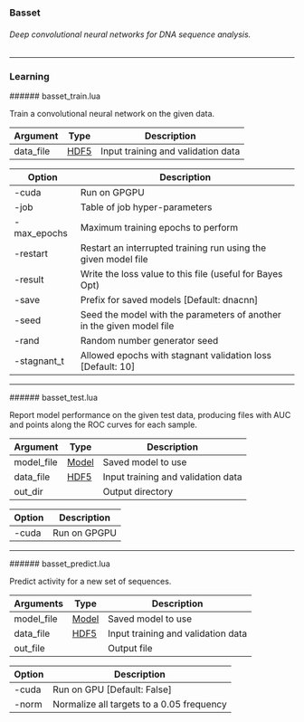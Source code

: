 ### Basset
###### Deep convolutional neural networks for DNA sequence analysis.
--------------------------------------------------------------------------------
### Learning

<a name="train"/>
###### basset_train.lua

Train a convolutional neural network on the given data.

| Argument | Type | Description |
| --- | --- | --- |
| data_file | [HDF5](../docs/file_specs.md#hdf5) | Input training and validation data |

| Option | Description |
| --- | --- |
| -cuda | Run on GPGPU |
| -job | Table of job hyper-parameters |
| -max_epochs | Maximum training epochs to perform |
| -restart | Restart an interrupted training run using the given model file |
| -result | Write the loss value to this file (useful for Bayes Opt) |
| -save | Prefix for saved models [Default: dnacnn] |
| -seed | Seed the model with the parameters of another in the given model file |
| -rand | Random number generator seed |
| -stagnant_t | Allowed epochs with stagnant validation loss [Default: 10] |


--------------------------------------------------------------------------------
<a name="test"/>
###### basset_test.lua

Report model performance on the given test data, producing files with AUC and points along the ROC curves for each sample.

| Argument | Type | Description |
| --- | --- | --- |
| model_file | [Model](../docs/file_specs.md#model) | Saved model to use |
| data_file | [HDF5](../docs/file_specs.md#hdf5) | Input training and validation data |
| out_dir | | Output directory |

| Option | Description |
| --- | --- |
| -cuda | Run on GPGPU |

--------------------------------------------------------------------------------
<a name="predict"/>
###### basset_predict.lua

Predict activity for a new set of sequences.

| Arguments | Type | Description |
| --- | --- | --- |
| model_file | [Model](../docs/file_specs.md#model) | Saved model to use |
| data_file | [HDF5](../docs/file_specs.md#hdf5) | Input training and validation data |
| out_file | | Output file |

| Option | Description |
| --- | --- |
| -cuda | Run on GPU [Default: False] |
| -norm | Normalize all targets to a 0.05 frequency |